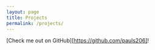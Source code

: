 ```yaml
---
layout: page
title: Projects
permalink: /projects/
---
```


[Check me out on GitHub][https://github.com/pauls206]!

